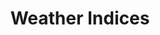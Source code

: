 ---
title: Weather Indices
tag: [guide, android, indices, overview]
layout: guide-overview
description: Weather Indices includes car wash, clothing, cold, allergy, ultraviolet, fishing, etc. 
permalink: /en/docs/android-sdk/indices/
ref: 0-sdk-android-indices
---